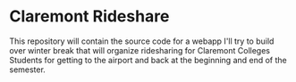 # Claremont Rideshare

This repository will contain the source code for a webapp I'll try to build over winter break that will organize ridesharing for Claremont Colleges Students for getting to the airport and back at the beginning and end of the semester.
